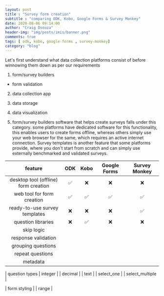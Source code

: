 ```yaml
---
layout: post
title : "Survey form creation"
subtitle : "comparing ODK, Kobo, Google Forms & Survey Monkey"
date: 2020-08-06 09:14:00
author: "Craig Dsouza"
header-img: "img/posts/imis/banner.png"
comments: true
tags: [ odk, kobo, google-forms , survey-monkey]
category: "blog"
---
```


Let's first understand what data collection platforms consist of before winnowing them down as per our requirements
1. form/survey builders
  - form validation
2. data collection app
3. data storage
4. data visualization

1. form/survey builders
software that helps create surveys falls under this category. some platforms have dedicated software for this functionality,
this enables users to create forms offline, whereas others simply use your web browser for the same, which requires an active
internet connection. 
Survey templates is another feature that some platforms provide, where you don't start from scratch and can simply use externally 
benchmarked and validated surveys.

|feature | ODK | Kobo | Google Forms | Survey Monkey |
|:--:|:--:|:--:|:--:|:--:|
| desktop tool (offline) form creation | ✅ | ❌ | ❌ | ❌ |
| web tool for form creation           | ✅ | ✅ | ✅ | ✅ |
| ready-to-use survey templates        | ❌ | ❌ | ❌ | ✅ |
| question libraries                   | ❌ | ✅ | ❌ | ❌ |
| skip logic                           |
| response validation                  |
| grouping questions                   |
| repeat questions                     |
| metadata                             |

| question types 
| integer |
| decimal |
| text    |
| select_one |
| select_multiple |

| form styling                         |
| range   |
